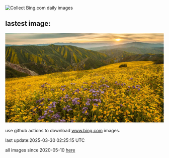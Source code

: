 ![Collect Bing.com daily images](https://github.com/counter2015/bing-daily-images/workflows/Collect%20Bing.com%20daily%20images/badge.svg)
## lastest image:
![](images/img.jpg)

use github actions to download www.bing.com images.

last update:2025-03-30 02:25:15 UTC

all images since 2020-05-10 [here](https://github.com/counter2015/bing-daily-images/tree/master/images) 

